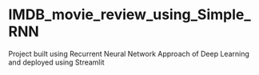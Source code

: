 # IMDB_movie_review_using_Simple_RNN
Project built using Recurrent Neural Network Approach of Deep Learning and deployed using Streamlit
